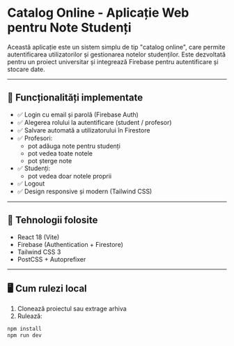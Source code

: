 # Catalog Online - Aplicație Web pentru Note Studenți

Această aplicație este un sistem simplu de tip "catalog online", care permite autentificarea utilizatorilor și gestionarea notelor studenților. Este dezvoltată pentru un proiect universitar și integrează Firebase pentru autentificare și stocare date.

---

## 🔧 Funcționalități implementate

- ✅ Login cu email și parolă (Firebase Auth)
- ✅ Alegerea rolului la autentificare (student / profesor)
- ✅ Salvare automată a utilizatorului în Firestore
- ✅ Profesori:
  - pot adăuga note pentru studenți
  - pot vedea toate notele
  - pot șterge note
- ✅ Studenți:
  - pot vedea doar notele proprii
- ✅ Logout
- ✅ Design responsive și modern (Tailwind CSS)

---

## 🧰 Tehnologii folosite

- React 18 (Vite)
- Firebase (Authentication + Firestore)
- Tailwind CSS 3
- PostCSS + Autoprefixer

---

## 🖥️ Cum rulezi local

1. Clonează proiectul sau extrage arhiva
2. Rulează:

```bash
npm install
npm run dev